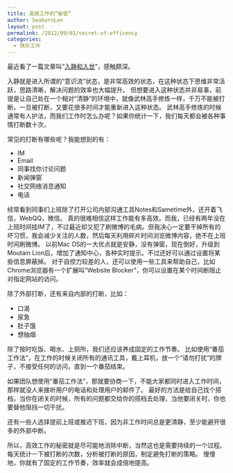 ```yaml
---
title: 高效工作的“秘密”
author: SeabornLee
layout: post
permalink: /2012/09/03/secret-of-efficency
categories:
  - 快乐工作
---
```


最近看了一篇文章叫“[入静和入世][1]”，感触颇深。

 [1]: http://home.wangjianshuo.com/cn/20120801_eae-3.htm

入静就是进入所谓的“意识流”状态，是非常高效的状态，在这种状态下思维非常活跃，思路清晰，解决问题的效率也大幅提升。
但想要进入这种状态并非易事，前提是让自己处在一个相对“清静”的环境中，就像武林高手修炼一样，千万不能被打断。一旦被打断，又要花很多时间才能重新进入这种状态。
武林高手修炼的时候通常有人护法，而我们工作时怎么办呢？如果你统计一下，我们每天都会被各种事情打断数十次，

常见的打断有哪些呢？我能想到的有：

- IM
- Email
- 同事找你讨论问题
- 新闻弹窗
- 社交网络消息通知
- 电话

经常看到同事们上班除了打开公司内部沟通工具Notes和Sametime外，还开着飞信，WebQQ，微信。
真的很难相信这样工作能有多高效。而我，已经有两年没在上班时间挂IM了，不过最近却又犯了刷微博的毛病。但我决心一定要干掉所有的坏习惯，我会减少关注的人数，然后每天利用碎片时间浏览微博内容，绝不在上班时间刷微博。
以前Mac OS的一大优点就是安静，没有弹窗，现在倒好，升级到Moutain Lion后，增加了通知中心，各种实时提示。不过还好可以通过设置将某些信息屏蔽掉。
对于自控力较差的人，还可以使用一些工具来帮助自己，比如Chrome浏览器有一个扩展叫“Website Blocker”，你可以设置在某个时间断阻止对指定网站的访问。

除了外部打断，还有来自内部的打断，比如：

- 口渴
- 尿急
- 肚子饿
- 想抽烟

除了按时吃饭、喝水、上厕所，我们还应该养成固定的工作节奏。
比如使用“番茄工作法”，在工作的时候关闭所有的通讯工具，戴上耳机，放一个“请勿打扰”的牌子，不接受任何的访问，直到一个番茄结束。

如果团队想使用“番茄工作法”，那就要协商一下，不能大家都同时进入工作时间，那样就没人来接听用户的电话和处理用户的邮件了。
最好的方法是给自己找个搭档，当你在闭关的时候，所有的问题都交给你的搭档去处理，当他要闭关时，你也要替他阻挡一切干扰。

还有一些人选择提前上班或推迟下班，因为非工作时间总是更清静，至少能避开很多的外部中断。

所以，高效工作的秘密就是尽可能地消除中断，当然这也是需要持续的一个过程。
每天统计一下被打断的次数，分析被打断的原因，制定避免打断的策略。
慢慢地，你就有了固定的工作节奏，效率就会成倍地提高。